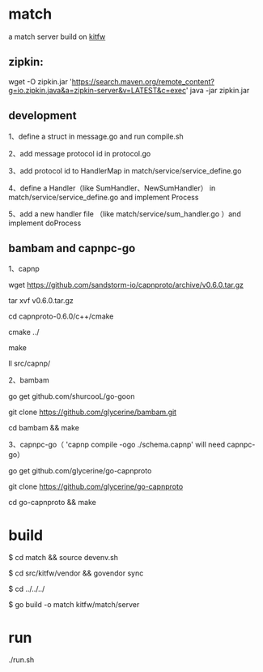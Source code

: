 # match
 a match server build on [kitfw](https://github.com/yangwenhai/kitfw)

## zipkin:
wget -O zipkin.jar 'https://search.maven.org/remote_content?g=io.zipkin.java&a=zipkin-server&v=LATEST&c=exec'
java -jar zipkin.jar   

## development

1、define a struct in message.go  and run compile.sh

2、add message protocol id in protocol.go

3、add protocol id to HandlerMap in match/service/service_define.go

4、define a Handler（like SumHandler、NewSumHandler） in match/service/service_define.go and implement Process

5、add a new handler file （like match/service/sum_handler.go ）and implement doProcess

## bambam and  capnpc-go
1、capnp

wget https://github.com/sandstorm-io/capnproto/archive/v0.6.0.tar.gz

tar xvf v0.6.0.tar.gz 

cd capnproto-0.6.0/c++/cmake

cmake ../

make

ll src/capnp/

2、bambam

go get github.com/shurcooL/go-goon

git clone https://github.com/glycerine/bambam.git 

cd bambam && make

3、capnpc-go（ 'capnp compile -ogo ./schema.capnp' will need capnpc-go）

go get github.com/glycerine/go-capnproto 

git clone https://github.com/glycerine/go-capnproto 

cd go-capnproto && make

# build  

$ cd match  && source devenv.sh

$ cd src/kitfw/vendor && govendor sync

$ cd ../../../

$ go build -o match kitfw/match/server


# run

./run.sh

